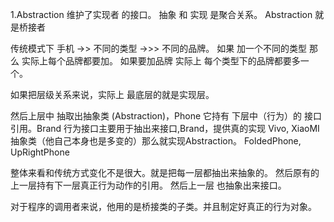1.Abstraction 维护了实现者 的接口。  抽象 和 实现 是聚合关系。 Abstraction 就是桥接者

传统模式下 
手机 ->> 不同的类型 ->>> 不同的品牌。
如果 加一个不同的类型 那么 实际上每个品牌都要加。  如果要加品牌 实际上 每个类型下的品牌都要多一个。
 
 如果把层级关系来说，实际上 最底层的就是实现层。
 
 然后上层中 抽取出抽象类 (Abstraction)，Phone 它持有 下层中（行为）的 接口引用。Brand
 行为接口主要用于抽出来接口,Brand，提供真的实现 Vivo, XiaoMI
 抽象类（他自己本身也是多变的）那么就实现Abstraction。 FoldedPhone, UpRightPhone
 
 整体来看和传统方式变化不是很大。就是把每一层都抽出来抽象的。 然后原有的上一层持有下一层真正行为动作的引用。  然后上一层 也抽象出来接口。
 
 对于程序的调用者来说，他用的是桥接类的子类。并且制定好真正的行为对象。